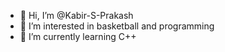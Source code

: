 - 👋 Hi, I’m @Kabir-S-Prakash
- 👀 I’m interested in basketball and programming
- 🌱 I’m currently learning C++
